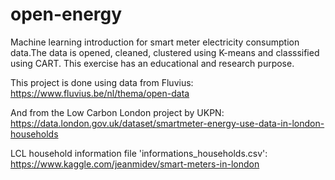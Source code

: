 # open-energy
Machine learning introduction for smart meter electricity consumption data.The data is opened, cleaned, clustered using K-means and classsified using CART. 
This exercise has an educational and research purpose. 

This project is done using data from Fluvius: 
https://www.fluvius.be/nl/thema/open-data

And from the Low Carbon London project by UKPN: 
https://data.london.gov.uk/dataset/smartmeter-energy-use-data-in-london-households

LCL household information file 'informations_households.csv': https://www.kaggle.com/jeanmidev/smart-meters-in-london


